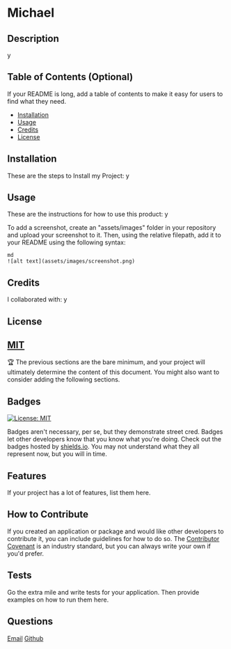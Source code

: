# Michael

## Description
y

## Table of Contents (Optional)

If your README is long, add a table of contents to make it easy for users to find what they need.

- [Installation](#installation)
- [Usage](#usage)
- [Credits](#credits)
- [License](#license)

## Installation

These are the steps to Install my Project:
y

## Usage

These are the instructions for how to use this product:
y

To add a screenshot, create an "assets/images" folder in your repository and upload your screenshot to it. Then, using the relative filepath, add it to your README using the following syntax:

    md
    ![alt text](assets/images/screenshot.png)
    

## Credits

I collaborated with: 
y

## License
[MIT](https://choosealicense.com/licenses/mit/)
---

🏆 The previous sections are the bare minimum, and your project will ultimately determine the content of this document. You might also want to consider adding the following sections.

## Badges
[![License: MIT](https://img.shields.io/badge/License-MIT-yellow.svg)](https://opensource.org/licenses/MIT)

Badges aren't necessary, per se, but they demonstrate street cred. Badges let other developers know that you know what you're doing. Check out the badges hosted by [shields.io](https://shields.io/). You may not understand what they all represent now, but you will in time.

## Features

If your project has a lot of features, list them here.

## How to Contribute

If you created an application or package and would like other developers to contribute it, you can include guidelines for how to do so. The [Contributor Covenant](https://www.contributor-covenant.org/) is an industry standard, but you can always write your own if you'd prefer.

## Tests

Go the extra mile and write tests for your application. Then provide examples on how to run them here.
## Questions
[Email](mailto:michaelicampbell8@gmail.com)
[Github](https://www.github.com/mcampb8)
